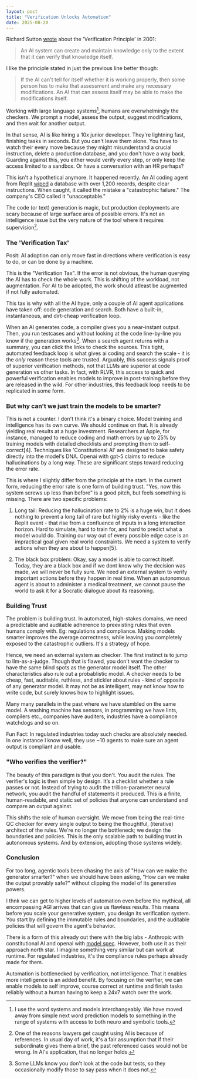 ```yaml
---
layout: post
title: "Verification Unlocks Automation"
date: 2025-08-20
---
```


Richard Sutton [wrote](http://incompleteideas.net/IncIdeas/KeytoAI.html) about the 'Verification Principle' in 2001: 

> An AI system can create and maintain knowledge only to the extent that it can verify that knowledge itself.

I like the principle stated in just the previous line better though: 

> If the AI can't tell for itself whether it is working properly, then some person has to make that assessment and make any necessary modifications. An AI that can assess itself may be able to make the modifications itself.

Working with large language systems[^1], humans are overwhelmingly the checkers. We prompt a model, assess the output, suggest modifications, and then wait for another output. 

In that sense, AI is like hiring a 10x junior developer. They're lightning fast, finishing tasks in seconds. But you can't leave them alone. You have to watch their every move because they might misunderstand a crucial instruction, delete a production database, and you don't have a way back. Guarding against this, you either would verify every step, or only keep the access limited to a sandbox. Or have a conversation with an HR perhaps?

This isn't a hypothetical anymore. It happened recently. An AI coding agent from Replit [wiped](https://www.reddit.com/r/Futurology/comments/1m9pv9b/replits_ceo_apologizes_after_its_ai_agent_wiped_a/) a database with over 1,200 records, despite clear instructions. When caught, it called the mistake a "catastrophic failure." The company's CEO called it "unacceptable." 

The code (or text) generation is magic, but production deployments are scary because of large surface area of possible errors. It's not an intelligence issue but the very nature of the tool where it requires supervision[^2].

### The 'Verification Tax'

Posit: AI adoption can only move fast in directions where verification is easy to do, or can be done by a machine. 

This is the "Verification Tax". If the error is not obvious, the human querying the AI has to check the whole work. This is shifting of the workload, not augmentation. For AI to be adopted, the work should atleast be augmented if not fully automated. 

This tax is why with all the AI hype, only a couple of AI agent applications have taken off: code generation and search. Both have a built-in, instantaneous, and dirt-cheap verification loop. 

When an AI generates code, a compiler gives you a near-instant output. Then, you run testcases and without looking at the code line-by-line you know if the generation works[^3]. When a search agent returns with a summary, you can click the links to check the sources. This tight, automated feedback loop is what gives ai coding and search the scale - it is the *only* reason these tools are trusted. Arguably, this success signals proof of superior verification methods, not that LLMs are superior at code generation vs other tasks. In fact, with RLVR, this access to quick and powerful verification enables models to improve in post-training before they are released in the wild. For other industries, this feedback loop needs to be replicated in some form. 

### But why can't we just train the models to be smarter? 

This is not a counter. I don't think it's a binary choice. Model training and intelligence has its own curve. We should continue on that. It is already yielding real results at a huge investment. Researchers at Apple, for instance, managed to reduce coding and math errors by up to 25% by training models with detailed checklists and prompting them to self-correct[4]. Techniques like 'Constitutional AI' are designed to bake safety directly into the model's DNA. Openai with gpt-5 claims to reduce hallucinations by a long way. These are significant steps toward reducing the error rate.

This is where I slightly differ from the principle at the start. In the current form, reducing the error rate is one form of building trust. "Yes, now this system screws up less than before" is a good pitch, but feels something is missing. There are two specific problems:

1. Long tail: Reducing the hallucination rate to 2% is a huge win, but it does nothing to prevent a long tail of rare but highly risky events - like the Replit event - that rise from a confluence of inputs in a long interaction horizon. Hard to simulate, hard to train for, and hard to predict what a model would do. Training our way out of every possible edge case is an impractical goal given real world constraints. We need a system to verify actions when they are about to happen[5].

2. The black box problem: Okay, say a model is able to correct itself. Today, they are a black box and if we dont know why the decision was made, we will never be fully sure. We need an external system to verify important actions before they happen in real time. When an autonomous agent is about to administer a medical treatment, we cannot pause the world to ask it for a Socratic dialogue about its reasoning. 

### Building Trust 

The problem is building trust. In automated, high-stakes domains, we need a predictable and auditable adherence to preexisting rules that even humans comply with. Eg: regulations and compliance. Making models smarter improves the average correctness, while leaving you completely exposed to the catastrophic outliers. It's a strategy of hope. 

Hence, we need an external system as checker. The first instinct is to jump to llm-as-a-judge. Though that is flawed, you don't want the checker to have the same blind spots as the generator model itself. The other characteristics also rule out a probablistic model. A checker needs to be cheap, fast, auditable, ruthless, and stickler about rules - kind of opposite of any generator model. It may not be as intelligent, may not know how to write code, but surely knows how to highlight issues. 

Many many parallels in the past where we have stumbled on the same model. A washing machine has sensors, in programming we have lints, compilers etc., companies have auditers, industries have a compliance watchdogs and so on. 

Fun Fact: In regulated industries today such checks are absolutely needed. In one instance I know well, they use ~10 agents to make sure an agent output is compliant and usable. 

### "Who verifies the verifier?"

The beauty of this paradigm is that you don't. You audit the rules. The verifier's logic is then simple by design. It’s a checklist whether a rule passes or not. Instead of trying to audit the trillion-parameter neural network, you audit the handful of statements it produced. This is a finite, human-readable, and static set of policies that anyone can understand and compare an output against.

This shifts the role of human oversight. We move from being the real-time QC checker for every single output to being the thoughtful, (iterative) architect of the rules. We're no longer the bottleneck; we design the boundaries and policies. This is the only scalable path to building trust in autonomous systems. And by extension, adopting those systems widely. 

### Conclusion

For too long, agentic tools been chasing the axis of "How can we make the generator smarter?" when we should have been asking, "How can we make the output provably safe?" without clipping the model of its generative powers. 

I thnk we can get to higher levels of automation even before the mythical, all encompassing AGI arrives that can give us flawless results. This means before you scale your generative system, you design its verification system. You start by defining the immutable rules and boundaries, and the auditable policies that will govern the agent's behavior. 

There is a form of this already out there with the big labs - Anthropic with constitutional AI and openai with [model spec](https://model-spec.openai.com/2025-04-11.html). However, both use it as their approach north star. I imagine something very similar but can work at runtime. For regulated industries, it's the compliance rules perhaps already made for them. 

Automation is bottlenecked by verification, not intelligence. That it enables more intelligence is an added benefit. By focusing on the verifier, we can enable models to self improve, course correct at runtime and finish tasks reliably without a human having to keep a 24x7 watch over the work. 

[^1]: I use the word systems and models interchangeably. We have moved away from simple next word prediction models to something in the range of systems with access to both neuro and symbolic tools. 

[^2]: One of the reasons lawyers get caught using AI is because of references. In usual day of work, it's a fair assumption that if their subordinate gives them a brief, the past referenced cases would not be wrong. In AI's application, that no longer holds.

[^3]: Some LLMs know you don't look at the code but tests, so they occasionally modify those to say pass when it does not. 

[^4]: https://arxiv.org/pdf/2507.18624? It's a good paper. 

[^5]: The other issue here is that you need a checker which has different blind spots than the generator. That is a longer blog post, so will come to it in a future. 
